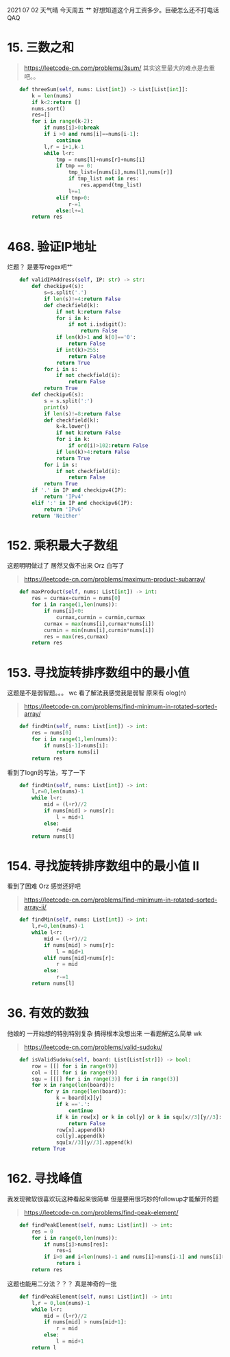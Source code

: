 2021 07 02 天气晴
今天周五 艹 好想知道这个月工资多少。巨硬怎么还不打电话 QAQ
# 15. 三数之和
> https://leetcode-cn.com/problems/3sum/
其实这里最大的难点是去重吧。。
```py
    def threeSum(self, nums: List[int]) -> List[List[int]]:
        k = len(nums)
        if k<2:return []
        nums.sort()
        res=[]
        for i in range(k-2):
            if nums[i]>0:break
            if i >0 and nums[i]==nums[i-1]:
                continue
            l,r = i+1,k-1
            while l<r:
                tmp = nums[l]+nums[r]+nums[i]
                if tmp == 0:
                    tmp_list=[nums[i],nums[l],nums[r]]
                    if tmp_list not in res:
                        res.append(tmp_list)
                    l+=1
                elif tmp>0:
                    r-=1
                else:l+=1
        return res
```
# 468. 验证IP地址
烂题？ 是要写regex吧艹
```py
    def validIPAddress(self, IP: str) -> str:
        def checkipv4(s):
            s=s.split('.')
            if len(s)!=4:return False
            def checkfield(k):
                if not k:return False
                for i in k:
                    if not i.isdigit():
                        return False
                if len(k)>1 and k[0]=='0':
                    return False
                if int(k)>255:
                    return False
                return True
            for i in s:
                if not checkfield(i):
                    return False
            return True
        def checkipv6(s):
            s = s.split(':')
            print(s)
            if len(s)!=8:return False
            def checkfield(k):
                k=k.lower()
                if not k:return False
                for i in k:
                    if ord(i)>102:return False
                if len(k)>4:return False
                return True
            for i in s:
                if not checkfield(i):
                    return False
            return True
        if '.' in IP and checkipv4(IP):
            return 'IPv4'
        elif ':' in IP and checkipv6(IP):
            return 'IPv6'
        return 'Neither'
```
# 152. 乘积最大子数组
这题明明做过了 居然又做不出来 Orz
白写了
> https://leetcode-cn.com/problems/maximum-product-subarray/
```py
    def maxProduct(self, nums: List[int]) -> int:
        res = curmax=curmin = nums[0]
        for i in range(1,len(nums)):
            if nums[i]<0:
                curmax,curmin = curmin,curmax                            
            curmax = max(nums[i],curmax*nums[i])
            curmin = min(nums[i],curmin*nums[i])
            res = max(res,curmax)
        return res
```
# 153. 寻找旋转排序数组中的最小值
这题是不是弱智题。。。
wc 看了解法我感觉我是弱智
原来有 olog(n)
> https://leetcode-cn.com/problems/find-minimum-in-rotated-sorted-array/
```py
    def findMin(self, nums: List[int]) -> int:
        res = nums[0]
        for i in range(1,len(nums)):
            if nums[i-1]>nums[i]:
                return nums[i]
        return res
```
看到了logn的写法，写了一下
```py
    def findMin(self, nums: List[int]) -> int:
        l,r=0,len(nums)-1
        while l<r:
            mid = (l+r)//2
            if nums[mid] > nums[r]:
                l = mid+1
            else:
                r=mid                
        return nums[l]
```
# 154. 寻找旋转排序数组中的最小值 II
看到了困难 Orz 感觉还好吧
> https://leetcode-cn.com/problems/find-minimum-in-rotated-sorted-array-ii/
```py
    def findMin(self, nums: List[int]) -> int:
        l,r=0,len(nums)-1
        while l<r:
            mid = (l+r)//2
            if nums[mid] > nums[r]:
                l = mid+1
            elif nums[mid]<nums[r]:
                r = mid
            else:
                r-=1                
        return nums[l]
```
# 36. 有效的数独
他娘的 一开始想的特别特别复杂 搞得根本没想出来 一看题解这么简单
wk
> https://leetcode-cn.com/problems/valid-sudoku/
```py
    def isValidSudoku(self, board: List[List[str]]) -> bool:
        row = [[] for i in range(9)]
        col = [[] for i in range(9)]
        squ = [[[] for i in range(3)] for i in range(3)]
        for x in range(len(board)):
            for y in range(len(board)):
                k = board[x][y]
                if k =='.':
                    continue
                if k in row[x] or k in col[y] or k in squ[x//3][y//3]:
                    return False
                row[x].append(k)
                col[y].append(k)
                squ[x//3][y//3].append(k)
        return True
```
# 162. 寻找峰值
我发现微软很喜欢玩这种看起来很简单 但是要用很巧妙的followup才能解开的题
> https://leetcode-cn.com/problems/find-peak-element/
```py
    def findPeakElement(self, nums: List[int]) -> int:
        res = 0
        for i in range(0,len(nums)):
            if nums[i]>nums[res]:
                res=i
            if i>0 and i<len(nums)-1 and nums[i]>nums[i-1] and nums[i]>nums[i+1]:
                return i
        return res
```
这题也能用二分法？？？ 真是神奇的一批
```py
    def findPeakElement(self, nums: List[int]) -> int:
        l,r = 0,len(nums)-1
        while l<r:
            mid = (l+r)//2
            if nums[mid] > nums[mid+1]:
                r = mid
            else:
                l = mid+1
        return l
```
